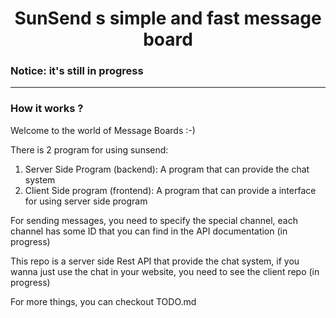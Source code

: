<h1 align="center">SunSend s simple and fast message board</h1>

<h3>Notice: it's still in progress</h3>

<hr>

### How it works ?
Welcome to the world of Message Boards :-)

There is 2 program for using sunsend:

1. Server Side Program (backend): A program that can provide the chat system
2. Client Side program (frontend): A program that can provide a interface for using server side program

For sending messages, you need to specify the special channel, each channel has some ID that you can find in the API documentation (in progress)

This repo is a server side Rest API that provide the chat system, if you wanna just use the chat in your website, you need to see the client repo (in progress)

For more things, you can checkout TODO.md
